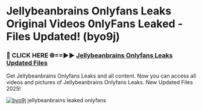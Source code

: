 # Jellybeanbrains Onlyfans Leaks Original Videos 0nlyFans Leaked - Files Updated! (byo9j)

<h3>🔴 CLICK HERE 🌐==►► <a href="https://tinyurl.com/ms9xzufz" rel="nofollow">Jellybeanbrains Onlyfans Leaks Updated Files</a></h3>

Get Jellybeanbrains Onlyfans Leaks and all content. Now you can access all videos and pictures of Jellybeanbrains Onlyfans Leaks. New Updated Files 2025!

[![byo9j](https://i.imgur.com/ppqm5kG.gif)](https://tinyurl.com/ms9xzufz)
jellybeanbrains leaked onlyfans